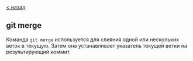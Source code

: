 [< назад](./teams.md)
## **git merge**
Команда `git merge` используется для слияния одной
или нескольких веток в текущую. Затем она
устанавливает указатель текущей ветки на
результирующий коммит.